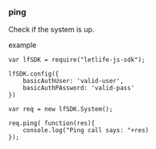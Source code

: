 ### ping

Check if the system is up.



example
```
var lfSDK = require("letlife-js-sdk");

lfSDK.config({
    basicAuthUser: 'valid-user',
    basicAuthPAssword: 'valid-pass'
})

var req = new lfSDK.System();

req.ping( function(res){
    console.log("Ping call says: "+res)
});

```
